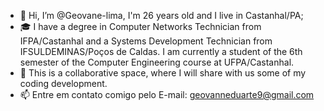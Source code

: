 - 👋 Hi, I’m @Geovane-lima, I'm 26 years old and I live in Castanhal/PA; 
- 🎓 I have a degree in Computer Networks Technician from IFPA/Castanhal and a  Systems Development Technician from IFSULDEMINAS/Poços de Caldas. I am currently a student of the 6th semester of the Computer Engineering course at UFPA/Castanhal.
- 💞️ This is a collaborative space, where I will share with us some of my coding development.
- 📫 Entre em contato comigo pelo E-mail: geovanneduarte9@gmail.com
<!---
Geovane-lima/Geovane-lima is a ✨ special ✨ repository because its `README.md` (this file) appears on your GitHub profile.
You can click the Preview link to take a look at your changes.
--->
